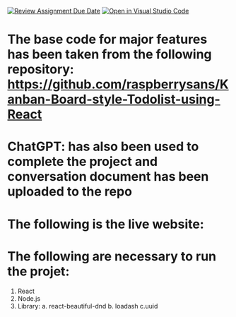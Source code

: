 [![Review Assignment Due Date](https://classroom.github.com/assets/deadline-readme-button-24ddc0f5d75046c5622901739e7c5dd533143b0c8e959d652212380cedb1ea36.svg)](https://classroom.github.com/a/Doi3dWpw)
[![Open in Visual Studio Code](https://classroom.github.com/assets/open-in-vscode-718a45dd9cf7e7f842a935f5ebbe5719a5e09af4491e668f4dbf3b35d5cca122.svg)](https://classroom.github.com/online_ide?assignment_repo_id=11444333&assignment_repo_type=AssignmentRepo)

# The base code for major features has been taken from the following repository: https://github.com/raspberrysans/Kanban-Board-style-Todolist-using-React

# ChatGPT: has also been used to complete the project and conversation document has been uploaded to the repo

# The following is the live website:
 

# The following are  necessary  to run the projet:
1. React 
2. Node.js
3. Library:
    a. react-beautiful-dnd
    b. loadash
    c.uuid

